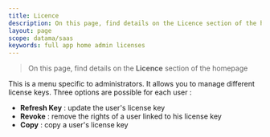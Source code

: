 ```yaml
---
title: Licence
description: On this page, find details on the Licence section of the homepage
layout: page
scope: datama/saas
keywords: full app home admin licenses
---
```


> On this page, find details on the  **Licence** section of the homepage


This is a menu specific to administrators. It allows you to manage different license keys. Three options are possible for each user :

- **Refresh Key** : update the user's license key
- **Revoke** : remove the rights of a user linked to his license key
- **Copy** : copy a user's license key

